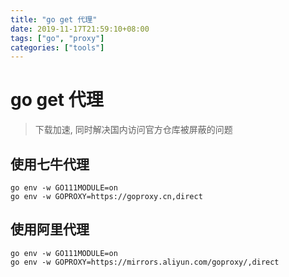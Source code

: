 ```yaml
---
title: "go get 代理"
date: 2019-11-17T21:59:10+08:00
tags: ["go", "proxy"]
categories: ["tools"]
---
```


# go get 代理
> 下载加速, 同时解决国内访问官方仓库被屏蔽的问题

## 使用七牛代理
```shell
go env -w GO111MODULE=on
go env -w GOPROXY=https://goproxy.cn,direct
```

## 使用阿里代理
```shell
go env -w GO111MODULE=on
go env -w GOPROXY=https://mirrors.aliyun.com/goproxy/,direct
```

<!--more-->
